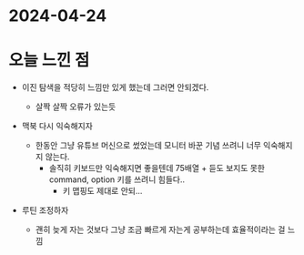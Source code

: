 # 2024-04-24

# 오늘 느낀 점
- 이진 탐색을 적당히 느낌만 있게 했는데 그러면 안되겠다.
  - 살짝 살짝 오류가 있는듯

- 맥북 다시 익숙해지자
  - 한동안 그냥 유튜브 머신으로 썼었는데 모니터 바꾼 기념 쓰려니 너무 익숙해지지 않는다.
    - 솔직히 키보드만 익숙해지면 좋을텐데 75배열 + 듣도 보지도 못한 command, option 키를 쓰려니 힘들다..
      - 키 맵핑도 제대로 안되...

- 루틴 조정하자
  - 괜히 늦게 자는 것보다 그냥 조금 빠르게 자는게 공부하는데 효율적이라는 걸 느낌
